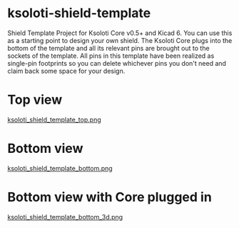 # ksoloti-shield-template

Shield Template Project for Ksoloti Core v0.5+ and Kicad 6. You can use this as a starting point to design your own shield. The Ksoloti Core plugs into the bottom of the template and all its relevant pins are brought out to the sockets of the template. All pins in this template have been realized as single-pin footprints so you can delete whichever pins you don't need and claim back some space for your design.

# Top view

[ksoloti_shield_template_top.png](/img/ksoloti_shield_template_top.png)

# Bottom view

[ksoloti_shield_template_bottom.png](/img/ksoloti_shield_template_bottom.png)

# Bottom view with Core plugged in

[ksoloti_shield_template_bottom_3d.png](/img/ksoloti_shield_template_bottom_3d.png)
